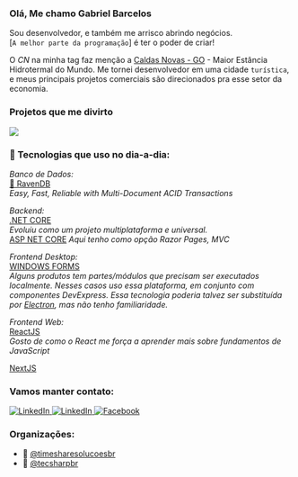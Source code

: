 ### Olá, Me chamo Gabriel Barcelos

Sou desenvolvedor, e também me arrisco abrindo negócios.  
[`A melhor parte da programação`] é ter o poder de criar!   

O _CN_ na minha tag faz menção a [Caldas Novas - GO](https://caldasnovas.app) - Maior Estância Hidrotermal do Mundo.
Me tornei desenvolvedor em uma cidade `turística`, e meus principais projetos comerciais são direcionados pra esse setor da economia.
  
### Projetos que me divirto  
<a href="https://caldasnovas.app">
<img src="https://img.shields.io/badge/-Caldas%20Novas%20APP-gray?style=for-the-badge"/>
</a>

### 🌱 Tecnologias que uso no dia-a-dia:  

*Banco de Dados:*  
[💜 RavenDB](https://github.com/ravendb/ravendb)  
_Easy, Fast, Reliable with Multi-Document ACID Transactions_  
  

*Backend:*  
[.NET CORE](https://dotnet.microsoft.com/)  
_Evoluiu como um projeto multiplataforma e universal._  
[ASP NET CORE](https://docs.microsoft.com/en-us/aspnet/core/?view=aspnetcore-3.1)
_Aqui tenho como opção Razor Pages, MVC_  
  
*Frontend Desktop:*  
[WINDOWS FORMS](https://docs.microsoft.com/en-us/dotnet/framework/winforms/)  
_Alguns produtos tem partes/módulos que precisam ser executados localmente. Nesses casos uso essa plataforma, em conjunto com componentes DevExpress. Essa tecnologia poderia talvez ser substituída por [Electron](https://www.electronjs.org/), mas não tenho familiaridade._

*Frontend Web:*  
[ReactJS](https://reactjs.org/)  
_Gosto de como o React me força a aprender mais sobre fundamentos de JavaScript_

[NextJS](https://nextjs.org/)  


### Vamos manter contato:

  <a href="https://www.linkedin.com/in/gabrielbarceloscn">
    <img src="https://img.shields.io/badge/-LinkedIn-blue?style=for-the-badge&logo=Linkedin&logoColor=white&link=https://www.linkedin.com/in/gabrielbarceloscn" alt="LinkedIn" />
  </a>
  <a href="https://www.instagram.com/gabrielbarceloscn">
    <img src="https://img.shields.io/badge/-Instagram-C13584?style=for-the-badge&labelColor=C13584&logo=instagram&logoColor=white&link=https://www.instagram.com/gabrielbarceloscn" alt="LinkedIn" />
  </a>
  <a href="https://www.facebook.com/gabrielbarceloscn">
    <img src="https://img.shields.io/badge/-Facebook-blue?style=for-the-badge&labelColor=blue&logo=facebook&logoColor=white&link=https://www.facebook.com/gabrielbarceloscn" alt="Facebook" />
  </a>
  
  ### Organizações:  
- 🏢 [@timesharesolucoesbr](https://github.com/TimeShareSolucoes)  
- 🏢 [@tecsharpbr](https://github.com/TecSharp)  
  
